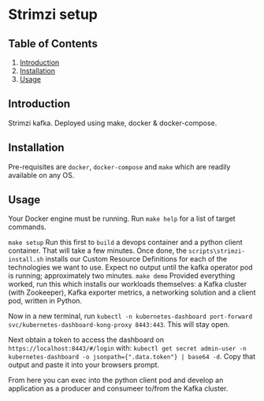 # Strimzi setup

## Table of Contents

1. [Introduction](#introduction)
2. [Installation](#installation)
3. [Usage](#usage)

## Introduction

Strimzi kafka. Deployed using make, docker & docker-compose.

## Installation

Pre-requisites are `docker`, `docker-compose` and `make` which are readily available on any OS. 

## Usage

Your Docker engine must be running. Run `make help` for a list of target commands. 

`make setup`    Run this first to `build` a devops container and a python client container. That will take a few minutes. Once done, the `scripts\strimzi-install.sh` installs our Custom Resource Definitions for each of the technologies we want to use. Expect no output until the kafka operator pod is running; approximately two minutes. 
`make demo`     Provided everything worked, run this which installs our workloads themselves: a Kafka cluster (with Zookeeper), Kafka exporter metrics, a networking solution and a client pod, written in Python. 

Now in a new terminal, run `kubectl -n kubernetes-dashboard port-forward svc/kubernetes-dashboard-kong-proxy 8443:443`. This will stay open. 

Next obtain a token to access the dashboard on `https://localhost:8443/#/login` with: `kubectl get secret admin-user -n kubernetes-dashboard -o jsonpath={".data.token"} | base64 -d`. Copy that output and paste it into your browsers prompt. 

From here you can exec into the python client pod and develop an application as a producer and consumeer to/from the Kafka cluster.
